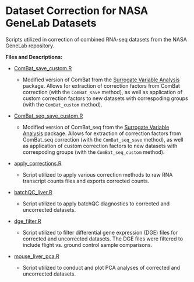 # Dataset Correction for NASA GeneLab Datasets

Scripts utilized in correction of combined RNA-seq datasets from the NASA GeneLab repository.

**Files and Descriptions:**

- [ComBat_save_custom.R](https://github.com/Finsam/NASA-GeneLab-Dataset-Aggregation/blob/master/ComBat_save_custom.R)
  - Modified version of ComBat from the [Surrogate Variable Analysis](https://bioconductor.org/packages/release/bioc/html/sva.html) package. Allows for extraction of correction factors from ComBat correction (with the `ComBat_save` method), as well as application of custom correction factors to new datasets with correspoding groups (with the `ComBat_custom` method).
  
- [ComBat_seq_save_custom.R](https://github.com/Finsam/NASA-GeneLab-Dataset-Aggregation/blob/master/ComBat_seq_save_custom.R)
  - Modified version of ComBat_seq from the [Surrogate Variable Analysis](https://bioconductor.org/packages/release/bioc/html/sva.html) package. Allows for extraction of correction factors from ComBat_seq correction (with the `ComBat_seq_save` method), as well as application of custom correction factors to new datasets with correspoding groups (with the `ComBat_seq_custom` method).

- [apply_corrections.R](https://github.com/Finsam/NASA-GeneLab-Dataset-Aggregation/blob/master/apply_corrections.R)
  - Script utilized to apply various correction methods to raw RNA transcript counts files and exports corrected counts.

- [batchQC_liver.R](https://github.com/Finsam/NASA-GeneLab-Dataset-Aggregation/blob/master/batchQC_liver.R)
  - Script utilized to apply batchQC diagnostics to corrected and uncorrected datasets.

- [dge_filter.R](https://github.com/Finsam/NASA-GeneLab-Dataset-Aggregation/blob/master/dge_filter.R)
  - Script utilized to filter differential gene expression (DGE) files for corrected and uncorrected datasets. The DGE files were filtered to include flight vs. ground control sample comparisons.

- [mouse_liver_pca.R](https://github.com/Finsam/NASA-GeneLab-Dataset-Aggregation/blob/master/mouse_liver_pca.R)
  - Script utilized to conduct and plot PCA analyses of corrected and uncorrected datasets.
